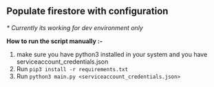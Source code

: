 ## Populate firestore with configuration
_* Currently its working for dev environment only_

**How to run the script manually :-** 
1) make sure you have python3 installed in your system and you have serviceaccount_credentials.json
2) Run `pip3 install -r requirements.txt`
3) Run `python3 main.py <serviceaccount_credentials.json>`
